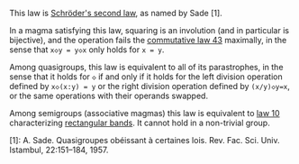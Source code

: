 This law is [Schröder's second law](https://arxiv.org/pdf/2206.12844), as named by Sade [1].

In a magma satisfying this law, squaring is an involution (and in particular is bijective), and the operation fails the [commutative law 43](https://teorth.github.io/equational_theories/implications/?43) maximally, in the sense that `x◇y = y◇x` only holds for `x = y`.

Among quasigroups, this law is equivalent to all of its parastrophes, in the sense that it holds for `◇` if and only if it holds for the left division operation defined by `x◇(x:y) = y` or the right division operation defined by `(x/y)◇y=x`, or the same operations with their operands swapped.

Among semigroups (associative magmas) this law is equivalent to [law 10](https://teorth.github.io/equational_theories/implications/?10) characterizing [rectangular bands](https://en.wikipedia.org/wiki/Band_(algebra)).  It cannot hold in a non-trivial group.

[1]: A. Sade. Quasigroupes obéissant à certaines lois. Rev. Fac. Sci. Univ. Istambul, 22:151–184, 1957.
